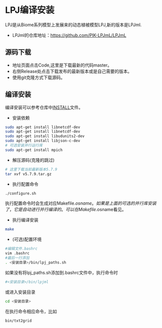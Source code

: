 # LPJ编译安装
LPJ是从Biome系列模型上发展来的动态植被模型LPJ,新的版本是LPJml.
- LPJml的仓库地址：https://github.com/PIK-LPJmL/LPJmL
## 源码下载
- 地址页面点击Code,这里是下载最新的代码master。
- 右侧Release处点击下载发布的最新版本或是自己需要的版本。
- 使用git克隆方式下载源码。

## 编译安装
编译安装可以参考仓库中[INSTALL](https://github.com/PIK-LPJmL/LPJmL/blob/master/INSTALL)文件。

- 安装依赖
```bash
sudo apt-get install libnetcdf-dev
sudo apt-get install libnetcdf-dev
sudo apt-get install libudunits2-dev
sudo apt-get install libjson-c-dev
# 可选安装并行运行库
sudo apt-get install mpich
```

- 解压源码(克隆的跳过)
```bash
# 这里下载当前最新版本5.7.9
tar xvf v5.7.9.tar.gz
```
- 执行配置命令
```bash
./configure.sh
```
执行配置命令时会生成对应Makefile.$osname。如果是上面的可选的并行库安装了，它是自动进行并行编译的。可以在Makefile.$osname看见。

- 执行编译安装
```bash
make
```
- (可选)配置环境
```bash
#编辑文件.bashrc
vim .bashrc
#最后一行添加
. <安装目录>/bin/lpj_paths.sh
```
如果没有将lpj_paths.sh添加到.bashrc文件中，执行命令时
```bash
#<安装目录>/bin/lpjml
```
或进入安装目录
```bash
cd <安装目录>
```
在执行命令相应命令，比如
```bash
bin/txt2grid
```